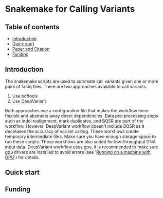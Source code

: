 <!-- PROJECT TITLE -->
# Snakemake for Calling Variants

<!-- TABLE OF CONTENTS -->
## Table of contents
* [Introduction](#introduction)
* [Quick start](#quick-start)
* [Paper and Citation](#paper-and-citation)
* [Funding](#funding)

<!-- Introduction -->
## Introduction
The snakemake scripts are used to automate call variants given one or more pairs of fastq files. There are two
approaches available to call variants. 
1. Use bcftools
2. Use DeepVariant

Both approaches use a configuration file that makes the workflow more flexible and abstracts away direct dependencies. 
Data pre-processing steps such as indel realignment, mark duplicates, and BQSR are part of the workflow. However, DeepVariant 
workflow doesn't include BQSR as it decreases the accuracy of variant calling. These workflows create temporary intermediate 
files. Make sure you have enough storage space to run these scripts. These workflows are also suited for 
low-throughput DNA input data. DeepVariant workflow uses gpu, it is recommended to make sure gpu drivers are installed 
to avoid errors (see '[Running on a machine with GPU](https://github.com/google/deepvariant/blob/r0.9/docs/deepvariant-case-study.md)')
for details. 

<!-- Quick start -->
## Quick start 

<!-- Funding -->
## Funding

